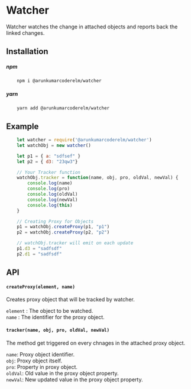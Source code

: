 # Watcher
Watcher watches the change in attached objects and reports back the linked changes.

## Installation

##### npm 
```
    npm i @arunkumarcoderelm/watcher
```

##### yarn 
```
    yarn add @arunkumarcoderelm/watcher
```

## Example

```javascript
    let watcher = require('@arunkumarcoderelm/watcher') 
    let watchObj = new watcher()

    let p1 = { a: "sdfsef" }
    let p2 = { d3: "23qw3"}

    // Your Tracker function
    watchObj.tracker = function(name, obj, pro, oldVal, newVal) {
        console.log(name)
        console.log(pro)
        console.log(oldVal)
        console.log(newVal)
        console.log(this)
    }

    // Creating Proxy for Objects
    p1 = watchObj.createProxy(p1, "p1")
    p2 = watchObj.createProxy(p2, "p2")

    // watchObj.tracker will emit on each update
    p1.d3 = "sadfsdf"  
    p2.d1 = "sadfsdf" 
```

## API
#### `createProxy(element, name)`
Creates proxy object that will be tracked by watcher.

`element` : The object to be watched.<br>
`name` : The identifier for the proxy object.


#### `tracker(name, obj, pro, oldVal, newVal)`
The method get triggered on every chnages in the attached proxy object.

`name`: Proxy object identifier.<br>
`obj`: Proxy object itself.<br>
`pro`: Property in proxy object.<br>
`oldVal`: Old value in the proxy object property.<br>
`newVal`: New updated value in the proxy object property.
